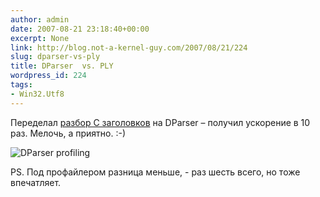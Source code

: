 ```yaml
---
author: admin
date: 2007-08-21 23:18:40+00:00
excerpt: None
link: http://blog.not-a-kernel-guy.com/2007/08/21/224
slug: dparser-vs-ply
title: DParser  vs. PLY
wordpress_id: 224
tags:
- Win32.Utf8
---
```


Переделал [разбор С заголовков](http://blog.not-a-kernel-guy.com/2007/08/17/222) на DParser – получил ускорение в 10 раз. Мелочь, а приятно. :-)

![DParser profiling](http://blog.not-a-kernel-guy.com/wp-content/uploads/2007/08/dparser_profile_output.png)

PS. Под профайлером разница меньше, - раз шесть всего, но тоже впечатляет. 
